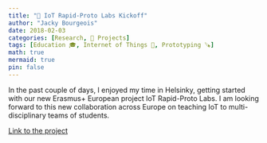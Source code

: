 ```yaml
---
title: "🚧 IoT Rapid-Proto Labs Kickoff"
author: "Jacky Bourgeois"
date: 2018-02-03
categories: [Research, 🚧 Projects]
tags: [Education 🎓, Internet of Things 📱, Prototyping 🪚]
math: true
mermaid: true
pin: false
---
```


In the past couple of days, I enjoyed my time in Helsinky, getting started with our new Erasmus+ European project IoT Rapid-Proto Labs. I am looking forward to this new collaboration across Europe on teaching IoT to multi-disciplinary teams of students.

[Link to the project](https://www.rapidprotolabs.eu/about/)